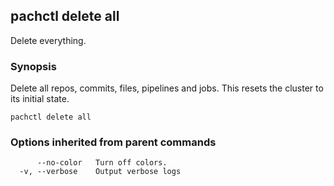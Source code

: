 ## pachctl delete all

Delete everything.

### Synopsis


Delete all repos, commits, files, pipelines and jobs.
This resets the cluster to its initial state.

```
pachctl delete all
```

### Options inherited from parent commands

```
      --no-color   Turn off colors.
  -v, --verbose    Output verbose logs
```

